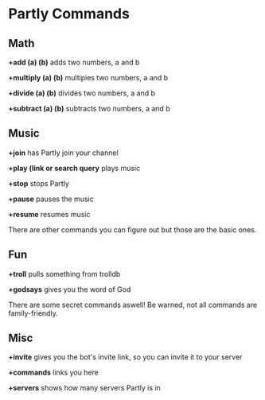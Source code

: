 # Partly Commands

## Math
**+add (a) (b)** adds two numbers, a and b

**+multiply (a) (b)** multipies two numbers, a and b

**+divide (a) (b)** divides two numbers, a and b

**+subtract (a) (b)** subtracts two numbers, a and b

## Music
**+join** has Partly join your channel

**+play (link or search query** plays music

**+stop** stops Partly

**+pause** pauses the music

**+resume** resumes music

There are other commands you can figure out but those are the basic ones.



## Fun
**+troll** pulls something from trolldb

**+godsays** gives you the word of God

There are some secret commands aswell! Be warned, not all commands are family-friendly.
## Misc
**+invite** gives you the bot's invite link, so you can invite it to your server

**+commands** links you here

**+servers** shows how many servers Partly is in
